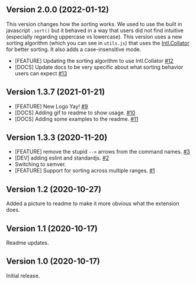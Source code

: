 ## Version 2.0.0 (2022-01-12)

This version changes how the sorting works. We used to use the built in javascript `.sort()` but it behaved in a way that users did not find intuitive (especially regarding uppercase vs lowercase). This version uses a new sorting algorithm (which  you can see in `utils.js`) that uses the [Intl.Collator](https://developer.mozilla.org/en-US/docs/Web/JavaScript/Reference/Global_Objects/Intl/Collator) for better sorting. It also adds a case-insensitive mode.

  - [FEATURE] Updating the sorting algorithm to use Intl.Collator [#12](https://github.com/chrisdl/nova-sort/pull/12)
  - [DOCS] Update docs to be very specific about what sorting behavior users can expect [#13](https://github.com/chrisdl/nova-sort/pull/13)

## Version 1.3.7 (2021-01-21)

  - [FEATURE] New Logo Yay! [#9](https://github.com/chrisdl/nova-sort/pull/9)
  - [DOCS] Adding gif to readme to show usage. [#10](https://github.com/chrisdl/nova-sort/pull/10)
  - [DOCS] Adding some examples to the readme. [#11](https://github.com/chrisdl/nova-sort/pull/11)

## Version 1.3.3 (2020-11-20)

  - [FEATURE] remove the stupid `-->` arrows from the command names. [#3](https://github.com/chrisdl/nova-sort/pull/3)
  - [DEV] adding eslint and standardjs. [#2](https://github.com/chrisdl/nova-sort/pull/2)
  - Switching to semver.
  - [FEATURE] Support for sorting across multiple ranges. [#1](https://github.com/chrisdl/nova-sort/pull/1)

## Version 1.2 (2020-10-27)

Added a picture to readme to make it more obvious what the extension does.

## Version 1.1 (2020-10-17)

Readme updates.

## Version 1.0 (2020-10-17)

Initial release.
